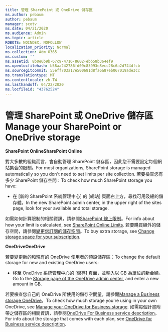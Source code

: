 ```yaml
---
title: 管理 SharePoint 或 OneDrive 儲存區
ms.author: pebaum
author: pebaum
manager: scotv
ms.date: 04/21/2020
ms.audience: Admin
ms.topic: article
ROBOTS: NOINDEX, NOFOLLOW
localization_priority: Normal
ms.collection: Adm_O365
ms.custom: ''
ms.assetid: 8b0e6b9b-67c9-4716-8602-ebb58b364ef9
ms.openlocfilehash: b58aa242786fd09c83993e8ecc28c6a2d744dfcb
ms.sourcegitcommit: 55eff703a17e500681d8fa6a87eb067019ade3cc
ms.translationtype: MT
ms.contentlocale: zh-TW
ms.lasthandoff: 04/22/2020
ms.locfileid: "43762524"
---
```

# <a name="manage-your-sharepoint-or-onedrive-storage"></a><span data-ttu-id="38647-102">管理 SharePoint 或 OneDrive 儲存區</span><span class="sxs-lookup"><span data-stu-id="38647-102">Manage your SharePoint or OneDrive storage</span></span>

 <span data-ttu-id="38647-103">**SharePoint Online**</span><span class="sxs-lookup"><span data-stu-id="38647-103">**SharePoint Online**</span></span>
  
<span data-ttu-id="38647-104">對大多數的組織而言，會自動管理 SharePoint 儲存區，因此您不需要設定每個網站集合的限制。</span><span class="sxs-lookup"><span data-stu-id="38647-104">For most organizations, SharePoint storage is managed automatically so you don't need to set limits per site collection.</span></span> <span data-ttu-id="38647-105">若要檢查您有多少 SharePoint 儲存空間：</span><span class="sxs-lookup"><span data-stu-id="38647-105">To check how much SharePoint storage you have:</span></span>
  
- <span data-ttu-id="38647-106">在 [新的 SharePoint 系統管理中心] 的 [網站] 頁面右上方，尋找可用及總的儲存體。</span><span class="sxs-lookup"><span data-stu-id="38647-106">In the new SharePoint admin center, in the upper right of the sites page, look for your available and total storage.</span></span>
    
<span data-ttu-id="38647-107">如需如何計算限制的相關資訊，請參閱[SharePoint 線上限制](https://go.microsoft.com/fwlink/p/?LinkID=856113)。</span><span class="sxs-lookup"><span data-stu-id="38647-107">For info about how your limit is calculated, see [SharePoint Online Limits](https://go.microsoft.com/fwlink/p/?LinkID=856113).</span></span> <span data-ttu-id="38647-108">若要購買額外的儲存空間，請參閱[變更您訂閱的儲存空間](https://go.microsoft.com/fwlink/?linkid=866428)。</span><span class="sxs-lookup"><span data-stu-id="38647-108">To buy extra storage, see [Change storage space for your subscription](https://go.microsoft.com/fwlink/?linkid=866428).</span></span>
  
 <span data-ttu-id="38647-109">**OneDrive**</span><span class="sxs-lookup"><span data-stu-id="38647-109">**OneDrive**</span></span>
  
<span data-ttu-id="38647-110">若要變更新的和現有的 OneDrive 使用者的預設儲存區：</span><span class="sxs-lookup"><span data-stu-id="38647-110">To change the default storage for new and existing OneDrive users:</span></span>
  
- <span data-ttu-id="38647-111">移至 OneDrive 系統管理中心的 [[儲存] 頁面](https://admin.onedrive.com/?v=StorageSettings)，並輸入以 GB 為單位的新金額。</span><span class="sxs-lookup"><span data-stu-id="38647-111">Go to the [Storage page of the OneDrive admin center](https://admin.onedrive.com/?v=StorageSettings), and enter a new amount in GB.</span></span>
    
<span data-ttu-id="38647-112">若要檢查您自己的 OneDrive 所使用的儲存空間量，請參閱[Manage a Business storage OneDrive](https://go.microsoft.com/fwlink/?linkid=866429)。</span><span class="sxs-lookup"><span data-stu-id="38647-112">To check how much storage you're using in your own OneDrive, see [Manage your OneDrive for Business storage](https://go.microsoft.com/fwlink/?linkid=866429).</span></span> <span data-ttu-id="38647-113">如需每個計畫附帶之儲存區的相關資訊，請參閱[OneDrive For Business service description](https://go.microsoft.com/fwlink/p/?LinkID=826071)。</span><span class="sxs-lookup"><span data-stu-id="38647-113">For info about the storage that comes with each plan, see [OneDrive for Business service description](https://go.microsoft.com/fwlink/p/?LinkID=826071).</span></span>
  


